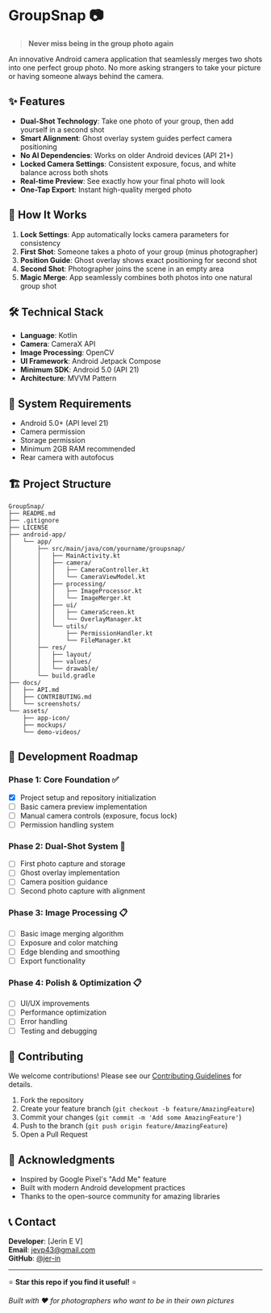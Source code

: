 
# GroupSnap 📷

> **Never miss being in the group photo again**

An innovative Android camera application that seamlessly merges two shots into one perfect group photo. No more asking strangers to take your picture or having someone always behind the camera.

## ✨ Features

- **Dual-Shot Technology**: Take one photo of your group, then add yourself in a second shot
- **Smart Alignment**: Ghost overlay system guides perfect camera positioning
- **No AI Dependencies**: Works on older Android devices (API 21+)
- **Locked Camera Settings**: Consistent exposure, focus, and white balance across both shots
- **Real-time Preview**: See exactly how your final photo will look
- **One-Tap Export**: Instant high-quality merged photo

## 🚀 How It Works

1. **Lock Settings**: App automatically locks camera parameters for consistency
2. **First Shot**: Someone takes a photo of your group (minus photographer)
3. **Position Guide**: Ghost overlay shows exact positioning for second shot
4. **Second Shot**: Photographer joins the scene in an empty area
5. **Magic Merge**: App seamlessly combines both photos into one natural group shot

## 🛠️ Technical Stack

- **Language**: Kotlin
- **Camera**: CameraX API
- **Image Processing**: OpenCV
- **UI Framework**: Android Jetpack Compose
- **Minimum SDK**: Android 5.0 (API 21)
- **Architecture**: MVVM Pattern

## 📱 System Requirements

- Android 5.0+ (API level 21)
- Camera permission
- Storage permission
- Minimum 2GB RAM recommended
- Rear camera with autofocus

## 🏗️ Project Structure

```
GroupSnap/
├── README.md
├── .gitignore
├── LICENSE
├── android-app/
│   └── app/
│       ├── src/main/java/com/yourname/groupsnap/
│       │   ├── MainActivity.kt
│       │   ├── camera/
│       │   │   ├── CameraController.kt
│       │   │   └── CameraViewModel.kt
│       │   ├── processing/
│       │   │   ├── ImageProcessor.kt
│       │   │   └── ImageMerger.kt
│       │   ├── ui/
│       │   │   ├── CameraScreen.kt
│       │   │   └── OverlayManager.kt
│       │   └── utils/
│       │       ├── PermissionHandler.kt
│       │       └── FileManager.kt
│       ├── res/
│       │   ├── layout/
│       │   ├── values/
│       │   └── drawable/
│       └── build.gradle
├── docs/
│   ├── API.md
│   ├── CONTRIBUTING.md
│   └── screenshots/
└── assets/
    ├── app-icon/
    ├── mockups/
    └── demo-videos/
```


## 🎯 Development Roadmap

### Phase 1: Core Foundation ✅
- [x] Project setup and repository initialization
- [ ] Basic camera preview implementation
- [ ] Manual camera controls (exposure, focus lock)
- [ ] Permission handling system

### Phase 2: Dual-Shot System 🔄
- [ ] First photo capture and storage
- [ ] Ghost overlay implementation
- [ ] Camera position guidance
- [ ] Second photo capture with alignment

### Phase 3: Image Processing 📋
- [ ] Basic image merging algorithm
- [ ] Exposure and color matching
- [ ] Edge blending and smoothing
- [ ] Export functionality

### Phase 4: Polish & Optimization 📋
- [ ] UI/UX improvements
- [ ] Performance optimization
- [ ] Error handling
- [ ] Testing and debugging

## 🤝 Contributing

We welcome contributions! Please see our [Contributing Guidelines](docs/CONTRIBUTING.md) for details.

1. Fork the repository
2. Create your feature branch (`git checkout -b feature/AmazingFeature`)
3. Commit your changes (`git commit -m 'Add some AmazingFeature'`)
4. Push to the branch (`git push origin feature/AmazingFeature`)
5. Open a Pull Request


## 🙏 Acknowledgments

- Inspired by Google Pixel's "Add Me" feature
- Built with modern Android development practices
- Thanks to the open-source community for amazing libraries

## 📞 Contact

**Developer**: [Jerin E V]  
**Email**: jevp43@gmail.com  
**GitHub**: [@jer-in](https://github.com/jer-in)

---

⭐ **Star this repo if you find it useful!** ⭐

*Built with ❤️ for photographers who want to be in their own pictures*
